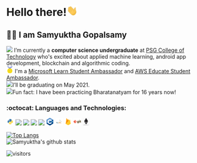 <!--
*** Thanks for checking out my README code. If you have a suggestion that would make this better 
*** or have any software development/ data science related opportunities for me do reach out! I would love to hear from you.
*** Thanks again!:D
-->

<h1>Hello there!<img src="https://github.com/samyukthagopalsamy/samyukthagopalsamy/blob/master/Hi.gif" width="29px"></h1>
<h2>👩🏽 I am Samyuktha Gopalsamy  </h2>

 <img src="https://media.giphy.com/media/VgCDAzcKvsR6OM0uWg/giphy.gif" width="29px"> I’m currently a <b>computer science undergraduate</b> at [PSG College of Technology](https://www.psgtech.edu/) who's excited about applied machine learning, android app development, blockchain and algorithmic coding.<br/>
 <img src="https://github.com/samyukthagopalsamy/samyukthagopalsamy/blob/master/Medal.gif" width="18px"> I'm a [Microsoft Learn Student Ambassador](https://studentambassadors.microsoft.com/) and [AWS Educate Student Ambassador](https://aws.amazon.com/education/awseducate/student-ambassador-program/).<br/>
 <img src="https://media.giphy.com/media/pzrC181f1kPXeaHV1W/giphy.gif" width="24px">I’ll be graduating on May 2021.<br/>
 <img src="https://media.giphy.com/media/eNvmqeYXm4gSHC4195/giphy.gif" width="22px">Fun fact: I have been practicing Bharatanatyam for 16 years now!<br/>


### :octocat: Languages and Technologies:

<code><img height="20" src="https://raw.githubusercontent.com/github/explore/80688e429a7d4ef2fca1e82350fe8e3517d3494d/topics/python/python.png"></code>
<code><img height="20" src="https://cdn.jsdelivr.net/npm/simple-icons@3.1.0/icons/java.svg"></code>
<code><img height="20" src="https://cdn.jsdelivr.net/npm/simple-icons@3.1.0/icons/flutter.svg"></code>
<code><img height="20" src="https://cdn.jsdelivr.net/npm/simple-icons@3.1.0/icons/amazonaws.svg"></code>
<code><img height="20" src="https://cdn.jsdelivr.net/npm/simple-icons@3.1.0/icons/c.svg"></code>
<code><img height="20" src="https://raw.githubusercontent.com/github/explore/80688e429a7d4ef2fca1e82350fe8e3517d3494d/topics/cpp/cpp.png"></code>
<code><img height="20" src="https://raw.githubusercontent.com/github/explore/80688e429a7d4ef2fca1e82350fe8e3517d3494d/topics/mysql/mysql.png"></code>
<code><img height="20" src="https://raw.githubusercontent.com/github/explore/80688e429a7d4ef2fca1e82350fe8e3517d3494d/topics/firebase/firebase.png"></code>
<code><img height="20" src="https://raw.githubusercontent.com/github/explore/80688e429a7d4ef2fca1e82350fe8e3517d3494d/topics/git/git.png"></code>
<code><img height="20" src="https://raw.githubusercontent.com/github/explore/80688e429a7d4ef2fca1e82350fe8e3517d3494d/topics/ethereum/ethereum.png"></code>
<br>


[![Top Langs](https://github-readme-stats.vercel.app/api/top-langs/?username=samyukthagopalsamy&layout=compact)](https://github.com/anuraghazra/github-readme-stats)
<br>
![Samyuktha's github stats](https://github-readme-stats.vercel.app/api?username=samyukthagopalsamy&show_icons=true&title_color=1F75C8&icon_color=2AA410&text_color=043667&bg_color=E8F8F5)


![visitors](https://visitor-badge.glitch.me/badge?page_id=samyukthagopalsamy.samyukthagopalsamy)

